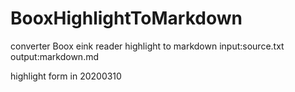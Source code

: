 # BooxHighlightToMarkdown
converter Boox eink reader highlight to markdown
input:source.txt
output:markdown.md

highlight form in 20200310
